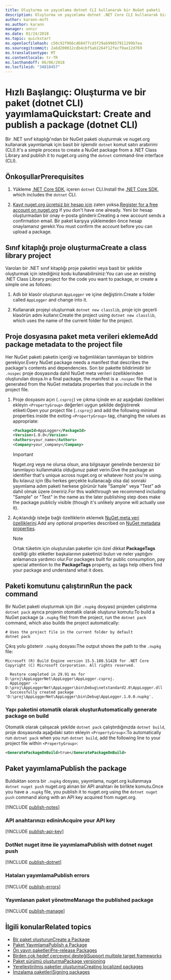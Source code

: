 ```yaml
---
title: Oluşturma ve yayımlama dotnet CLI kullanarak bir NuGet paketi
description: Oluşturma ve yayımlama dotnet .NET Core CLI kullanarak bir NuGet paketi bir gözden geçirme Öğreticisi.
author: karann-msft
ms.author: karann
manager: unnir
ms.date: 01/24/2018
ms.topic: quickstart
ms.openlocfilehash: c50c92f966cd68477cd3f29ab99857911299b7ea
ms.sourcegitcommit: 2a6d200012cdb4cbf5ab1264f12fecf9ae12d769
ms.translationtype: MT
ms.contentlocale: tr-TR
ms.lasthandoff: 06/06/2018
ms.locfileid: "34818457"
---
```

# <a name="quickstart-create-and-publish-a-package-dotnet-cli"></a><span data-ttu-id="18d9c-103">Hızlı Başlangıç: Oluşturma ve bir paket (dotnet CLI) yayımlama</span><span class="sxs-lookup"><span data-stu-id="18d9c-103">Quickstart: Create and publish a package (dotnet CLI)</span></span>

<span data-ttu-id="18d9c-104">Bir .NET sınıf kitaplığı'ndan bir NuGet paketi oluşturmak ve nuget.org kullanarak yayımlamak için basit bir işlemdir `dotnet` komut satırı arabirimi (CLI).</span><span class="sxs-lookup"><span data-stu-id="18d9c-104">It's a simple process to create a NuGet package from a .NET Class Library and publish it to nuget.org using the `dotnet` command-line interface (CLI).</span></span>

## <a name="prerequisites"></a><span data-ttu-id="18d9c-105">Önkoşullar</span><span class="sxs-lookup"><span data-stu-id="18d9c-105">Prerequisites</span></span>

1. <span data-ttu-id="18d9c-106">Yükleme [.NET Core SDK](https://www.microsoft.com/net/download/), içeren `dotnet` CLI.</span><span class="sxs-lookup"><span data-stu-id="18d9c-106">Install the [.NET Core SDK](https://www.microsoft.com/net/download/), which includes the `dotnet` CLI.</span></span>

1. <span data-ttu-id="18d9c-107">[Kayıt nuget.org ücretsiz bir hesap için](https://www.nuget.org/users/account/LogOn?returnUrl=%2F) zaten yoksa.</span><span class="sxs-lookup"><span data-stu-id="18d9c-107">[Register for a free account on nuget.org](https://www.nuget.org/users/account/LogOn?returnUrl=%2F) if you don't have one already.</span></span> <span data-ttu-id="18d9c-108">Yeni bir hesap oluşturmadan bir onay e-posta gönderir.</span><span class="sxs-lookup"><span data-stu-id="18d9c-108">Creating a new account sends a confirmation email.</span></span> <span data-ttu-id="18d9c-109">Bir paket karşıya yüklemeden önce hesap onaylamanız gerekir.</span><span class="sxs-lookup"><span data-stu-id="18d9c-109">You must confirm the account before you can upload a package.</span></span>

## <a name="create-a-class-library-project"></a><span data-ttu-id="18d9c-110">Sınıf kitaplığı proje oluşturma</span><span class="sxs-lookup"><span data-stu-id="18d9c-110">Create a class library project</span></span>

<span data-ttu-id="18d9c-111">Varolan bir .NET sınıf kitaplığı proje paketini veya basit bir şekilde oluşturmak için istediğiniz kodu kullanabilirsiniz:</span><span class="sxs-lookup"><span data-stu-id="18d9c-111">You can use an existing .NET Class Library project for the code you want to package, or create a simple one as follows:</span></span>

1. <span data-ttu-id="18d9c-112">Adlı bir klasör oluşturun `AppLogger` ve içine değiştirin.</span><span class="sxs-lookup"><span data-stu-id="18d9c-112">Create a folder called `AppLogger` and change into it.</span></span>

1. <span data-ttu-id="18d9c-113">Kullanarak projeyi oluşturmak `dotnet new classlib`, proje için geçerli klasörün adını kullanır.</span><span class="sxs-lookup"><span data-stu-id="18d9c-113">Create the project using `dotnet new classlib`, which uses the name of the current folder for the project.</span></span>

## <a name="add-package-metadata-to-the-project-file"></a><span data-ttu-id="18d9c-114">Proje dosyasına paket meta verileri ekleme</span><span class="sxs-lookup"><span data-stu-id="18d9c-114">Add package metadata to the project file</span></span>

<span data-ttu-id="18d9c-115">Her NuGet paketi paketin içeriği ve bağımlılıkları tanımlayan bir bildirim gerekiyor.</span><span class="sxs-lookup"><span data-stu-id="18d9c-115">Every NuGet package needs a manifest that describes the package's contents and dependencies.</span></span> <span data-ttu-id="18d9c-116">Son bir pakette bildirimidir bir `.nuspec` proje dosyasında dahil NuGet meta verileri özelliklerinden oluşturulan dosya.</span><span class="sxs-lookup"><span data-stu-id="18d9c-116">In a final package, the manifest is a `.nuspec` file that is generated from the NuGet metadata properties that you include in the project file.</span></span>

1. <span data-ttu-id="18d9c-117">Proje dosyasını açın (`.csproj`) ve çıkma içinde en az aşağıdaki özellikleri ekleyin `<PropertyGroup>` değerleri uygun şekilde değiştirerek etiketi:</span><span class="sxs-lookup"><span data-stu-id="18d9c-117">Open your project file (`.csproj`) and add the following minimal properties inside the exiting `<PropertyGroup>` tag, changing the values as appropriate:</span></span>

    ```xml
    <PackageId>AppLogger</PackageId>
    <Version>1.0.0</Version>
    <Authors>your_name</Authors>
    <Company>your_company</Company>
    ```

    > [!Important]
    > <span data-ttu-id="18d9c-118">Nuget.org veya ne olursa olsun, ana bilgisayar genelinde benzersiz bir tanımlayıcı kullanmakta olduğunuz paket verin.</span><span class="sxs-lookup"><span data-stu-id="18d9c-118">Give the package an identifier that's unique across nuget.org or whatever host you're using.</span></span> <span data-ttu-id="18d9c-119">Bu kılavuz için (Bu herkes gerçekte kullanacağı olsa da) sonraki yayımlama adım paketi herkese görünür hale "Sample" veya "Test" adı dahil olmak üzere öneririz.</span><span class="sxs-lookup"><span data-stu-id="18d9c-119">For this walkthrough we recommend including "Sample" or "Test" in the name as the later publishing step does make the package publicly visible (though it's unlikely anyone will actually use it).</span></span>

1. <span data-ttu-id="18d9c-120">Açıklandığı isteğe bağlı özelliklerin eklemek [NuGet meta veri özelliklerini](/dotnet/core/tools/csproj#nuget-metadata-properties).</span><span class="sxs-lookup"><span data-stu-id="18d9c-120">Add any optional properties described on [NuGet metadata properties](/dotnet/core/tools/csproj#nuget-metadata-properties).</span></span>

    > [!Note]
    > <span data-ttu-id="18d9c-121">Ortak tüketim için oluşturulan paketler için özel dikkat **PackageTags** özelliği gibi etiketler başkalarının paketinizi bulun ve neler yaptığını anlamanıza yardımcı olur.</span><span class="sxs-lookup"><span data-stu-id="18d9c-121">For packages built for public consumption, pay special attention to the **PackageTags** property, as tags help others find your package and understand what it does.</span></span>

## <a name="run-the-pack-command"></a><span data-ttu-id="18d9c-122">Paketi komutunu çalıştırın</span><span class="sxs-lookup"><span data-stu-id="18d9c-122">Run the pack command</span></span>

<span data-ttu-id="18d9c-123">Bir NuGet paketi oluşturmak için (bir `.nupkg` dosyası) projeden çalıştırma `dotnet pack` ayrıca projenin otomatik olarak oluşturur komutu:</span><span class="sxs-lookup"><span data-stu-id="18d9c-123">To build a NuGet package (a `.nupkg` file) from the project, run the `dotnet pack` command, which also builds the project automatically:</span></span>

```cli
# Uses the project file in the current folder by default
dotnet pack
```

<span data-ttu-id="18d9c-124">Çıkış yolu gösterir `.nupkg` dosyası:</span><span class="sxs-lookup"><span data-stu-id="18d9c-124">The output shows the path to the `.nupkg` file:</span></span>

```output
Microsoft (R) Build Engine version 15.5.180.51428 for .NET Core
Copyright (C) Microsoft Corporation. All rights reserved.

  Restore completed in 29.91 ms for D:\proj\AppLoggerNet\AppLogger\AppLogger.csproj.
  AppLogger -> D:\proj\AppLoggerNet\AppLogger\bin\Debug\netstandard2.0\AppLogger.dll
  Successfully created package 'D:\proj\AppLoggerNet\AppLogger\bin\Debug\AppLogger.1.0.0.nupkg'.
```

### <a name="automatically-generate-package-on-build"></a><span data-ttu-id="18d9c-125">Yapı paketini otomatik olarak oluştur</span><span class="sxs-lookup"><span data-stu-id="18d9c-125">Automatically generate package on build</span></span>

<span data-ttu-id="18d9c-126">Otomatik olarak çalışacak şekilde `dotnet pack` çalıştırdığınızda `dotnet build`, proje dosyasında aşağıdaki satırı ekleyin `<PropertyGroup>`:</span><span class="sxs-lookup"><span data-stu-id="18d9c-126">To automatically run `dotnet pack` when you run `dotnet build`, add the following line to your project file within `<PropertyGroup>`:</span></span>

```xml
<GeneratePackageOnBuild>true</GeneratePackageOnBuild>
```

## <a name="publish-the-package"></a><span data-ttu-id="18d9c-127">Paket yayımlama</span><span class="sxs-lookup"><span data-stu-id="18d9c-127">Publish the package</span></span>

<span data-ttu-id="18d9c-128">Bulduktan sonra bir `.nupkg` dosyası, yayımlama, nuget.org kullanmaya `dotnet nuget push` nuget.org alınan bir API anahtarı ile birlikte komutu.</span><span class="sxs-lookup"><span data-stu-id="18d9c-128">Once you have a `.nupkg` file, you publish it to nuget.org using the `dotnet nuget push` command along with an API key acquired from nuget.org.</span></span>

[!INCLUDE [publish-notes](includes/publish-notes.md)]

### <a name="acquire-your-api-key"></a><span data-ttu-id="18d9c-129">API anahtarınızı edinin</span><span class="sxs-lookup"><span data-stu-id="18d9c-129">Acquire your API key</span></span>

[!INCLUDE [publish-api-key](includes/publish-api-key.md)]

### <a name="publish-with-dotnet-nuget-push"></a><span data-ttu-id="18d9c-130">DotNet nuget itme ile yayımlama</span><span class="sxs-lookup"><span data-stu-id="18d9c-130">Publish with dotnet nuget push</span></span>

[!INCLUDE [publish-dotnet](includes/publish-dotnet.md)]

### <a name="publish-errors"></a><span data-ttu-id="18d9c-131">Hataları yayımlama</span><span class="sxs-lookup"><span data-stu-id="18d9c-131">Publish errors</span></span>

[!INCLUDE [publish-errors](includes/publish-errors.md)]

### <a name="manage-the-published-package"></a><span data-ttu-id="18d9c-132">Yayımlanan paket yönetme</span><span class="sxs-lookup"><span data-stu-id="18d9c-132">Manage the published package</span></span>

[!INCLUDE [publish-manage](includes/publish-manage.md)]

## <a name="related-topics"></a><span data-ttu-id="18d9c-133">İlgili konular</span><span class="sxs-lookup"><span data-stu-id="18d9c-133">Related topics</span></span>

- [<span data-ttu-id="18d9c-134">Bir paket oluşturun</span><span class="sxs-lookup"><span data-stu-id="18d9c-134">Create a Package</span></span>](../create-packages/creating-a-package.md)
- [<span data-ttu-id="18d9c-135">Paket Yayımlama</span><span class="sxs-lookup"><span data-stu-id="18d9c-135">Publish a Package</span></span>](../create-packages/publish-a-package.md)
- [<span data-ttu-id="18d9c-136">Ön yayın paketleri</span><span class="sxs-lookup"><span data-stu-id="18d9c-136">Pre-release Packages</span></span>](../create-packages/Prerelease-Packages.md)
- [<span data-ttu-id="18d9c-137">Birden çok hedef çerçeveyi desteği</span><span class="sxs-lookup"><span data-stu-id="18d9c-137">Support multiple target frameworks</span></span>](../create-packages/supporting-multiple-target-frameworks.md)
- [<span data-ttu-id="18d9c-138">Paket sürümü oluşturma</span><span class="sxs-lookup"><span data-stu-id="18d9c-138">Package versioning</span></span>](../reference/package-versioning.md)
- [<span data-ttu-id="18d9c-139">Yerelleştirilmiş paketler oluşturma</span><span class="sxs-lookup"><span data-stu-id="18d9c-139">Creating localized packages</span></span>](../create-packages/creating-localized-packages.md)
- [<span data-ttu-id="18d9c-140">İmzalama paketleri</span><span class="sxs-lookup"><span data-stu-id="18d9c-140">Signing packages</span></span>](../create-packages/Sign-a-package.md)

